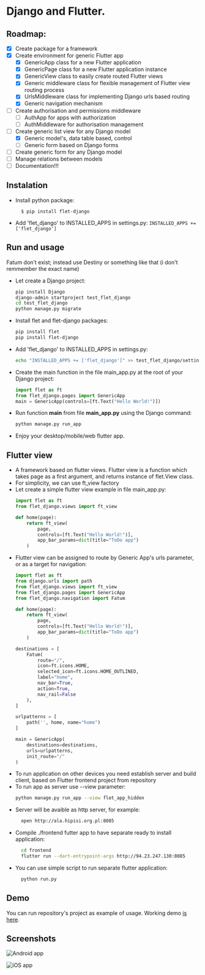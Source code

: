 # Django and Flutter.

## Roadmap:
* [x] Create package for a framework
* [x] Create environment for generic Flutter app
  * [x] GenericApp class for a new Flutter application
  * [x] GenericPage class for a new Flutter application instance
  * [x] GenericView class to easily create routed Flutter views
  * [x] Generic middleware class for flexible management of Flutter view routing process
  * [x] UrlsMiddleware class for implementing Django urls based routing
  * [x] Generic navigation mechanism
* [ ] Create authorisation and permissions middleware
  * [ ] AuthApp for apps with authorization
  * [ ] AuthMiddleware for authorisation management
* [ ] Create generic list view for any Django model
  * [x] Generic model's, data table based, control
  * [ ] Generic form based on Django forms
* [ ] Create generic form for any Django model
* [ ] Manage relations between models
* [ ] Documentation!!!

## Instalation
- Install python package:

        $ pip install flet-django
- Add 'flet_django' to INSTALLED_APPS in settings.py:
        `INSTALLED_APPS += ['flet_django']`


## Run and usage
Fatum don't exist; instead use Destiny or something like that (i don't remmember the exact name)
* Let create a Django project:
    ```bash
    pip install Django
    django-admin startproject test_flet_django
    cd test_flet_django
    python manage.py migrate
    ```
* Install flet and flet-django packages:
    ```bash
    pip install flet
    pip install flet-django
    ```
* Add 'flet_django' to INSTALLED_APPS in settings.py:
    ```bash
    echo "INSTALLED_APPS += ['flet_django']" >> test_flet_django/settings.py
    ```
* Create the main function in the file main_app.py at the root of your Django project:
    ```python
    import flet as ft
    from flet_django.pages import GenericApp
    main = GenericApp(controls=[ft.Text("Hello World!")])
    ```
* Run function __main__ from file __main_app.py__ using the Django command:
    ```bash
    python manage.py run_app
    ```
* Enjoy your desktop/mobile/web flutter app.

## Flutter view

- A framework based on flutter views. Flutter view is a function which takes page as a first argument, and returns instance of flet.View class.
- For simplicity, we can use ft_view factory
- Let create a simple flutter view example in file main_app.py:
    ```python
    import flet as ft
    from flet_django.views import ft_view

    def home(page):
        return ft_view(
            page,
            controls=[ft.Text("Hello World!")],
            app_bar_params=dict(title="ToDo app")
        )
    ```
- Flutter view can be assigned to route by Generic App's urls parameter, or as a target for navigation:
    ```python
    import flet as ft
    from django.urls import path
    from flet_django.views import ft_view
    from flet_django.pages import GenericApp
    from flet_django.navigation import Fatum

    def home(page):
        return ft_view(
            page,
            controls=[ft.Text("Hello World!")],
            app_bar_params=dict(title="ToDo app")
        )

    destinations = [
        Fatum(
            route="/",
            icon=ft.icons.HOME,
            selected_icon=ft.icons.HOME_OUTLINED,
            label="home",
            nav_bar=True,
            action=True,
            nav_rail=False
        ),
    ]

    urlpatterns = [
        path('', home, name="home")
    ]

    main = GenericApp(
        destinations=destinations,
        urls=urlpatterns,
        init_route="/"
    )

    ```
- To run application on other devices you need establish server and build client, based on Flutter frontend project from repository
- To run app as server use --view parameter:
    ```bash
    python manage.py run_app --view flet_app_hidden
    ```
- Server will be avaible as http server, for example:
    ```bash
      open http://ala.hipisi.org.pl:8085
    ```
- Compile ./frontend futter app to have separate ready to install application:
    ```bash
      cd frontend
      flutter run --dart-entrypoint-args http://94.23.247.130:8085
    ```
- You can use simple script to run separate flutter application:
    ```bash
      python run.py
    ```

## Demo
You can run repository's project as example of usage.
Working demo [is here](http://ala.hipisi.org.pl:8085).

## Screenshots

![Android app](./todo_pixel4.png)

![iOS app](./todo_iphone14.png)

